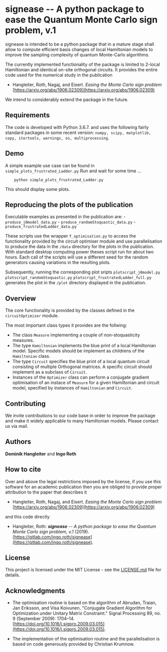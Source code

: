 # signease -- A python package to ease the Quantum Monte Carlo sign problem, v.1

signease is intended to be a python package that in a mature stage shall allow to compute efficient basis changes of local Hamiltonian models to improve the sampling complexity of quantum Monte-Carlo algorithms. 

The currently implemented functionality of the package is limited to 2-local Hamiltonian and identical on-site orthogonal circuits. It provides the entire 
code used for the numerical study in the publication 

* Hangleiter, Roth, Nagaj, and Eisert. *Easing the Monte Carlo sign problem*
	[https://arxiv.org/abs/1906.02309](https://arxiv.org/abs/1906.02309)


We intend to considerably extend the package in the future. 


## Requirements

The code is developed with Python 3.6.7. and uses the following fairly standard packages in some recent version: 
`numpy, scipy, matplotlib, copy, itertools, warnings, os, multiprocessing`.

## Demo 

A simple example use case can be found in `simple_plots_frustrated_Ladder.py`
Run and wait for some time ...
```
	python simple_plots_frustrated_Ladder.py
```
This should display some plots.

## Reproducing the plots of the publication 

Executable examples as presented in the publication are:
	- `produce_j0model_data.py`
	- `produce_randomStoquastic_data.py`
	- `produce_frustratedLadder_data.py`

These scripts use the wrapper
	`f_optimisation.py`
to access the functionality provided by the circuit optimiser module
and use parallelisation to produce the data in the `/data` directory 
for the plots in the publication. With standard desktop computing power 
theses script run for about two hours. Each call of the scripts will
use a different seed for the random generators causing variations in 
the resulting plots. 

Subsequently, running the corresponding plot sripts 
	`plotscript_j0model.py`
	`plotscript_randomStoquastic.py`
	`plotscript_frustratedLadder_full.py`
generates the plot in the `/plot` directory displayed in the publication. 

## Overview 
The core functionality is provided by the classes defined in the `circuitOptimizer` module. 

The most important class types it provides are the follwing:
* The class `Measure` implementing a couple of non-stoquasticity measures.
* The type `Hamiltonian` implements the blue print of a local Hamiltonian model. 
	Specific models should be implement as childrens of the `Hamiltonian` class. 
* The type `Circuit` specifies the blue print of a local quantum circuit consisting of multiple Orthogonal matrices.
	A specific circuit should implement as a subclass of `Circuit`.
* Instances of the `Optimizer` class can perform a conjugate gradient optimisation of 
	an instace of `Measure` for a given Hamiltonian and circuit model, specified by 
	instances of `Hamiltonian` and `Circuit`.




## Contributing

We invite contributions to our code base in order to improve the package and 
make it widely applicable to many Hamiltonian models. Please contact us
via mail. 


## Authors

**Dominik Hangleiter** and **Ingo Roth** 


## How to cite 

Over and above the legal restrictions imposed by the license, if you use this software for an academic publication then you are obliged to provide proper attribution to the paper that describes it 

* Hangleiter, Roth, Nagaj, and Eisert. *Easing the Monte Carlo sign problem*
	[https://arxiv.org/abs/1906.02309](https://arxiv.org/abs/1906.02309)

and this code directly 

* Hangleiter, Roth: ***signease** -- A python package to ease the Quantum Monte Carlo sign problem, v.1* (2019). [https://gitlab.com/ingo.roth/signease](https://gitlab.com/ingo.roth/signease).

## License

This project is licensed under the MIT License - see the [LICENSE.md](LICENSE.md) file for details.

## Acknowledgments

* The optimisation routine is based on the algorithm of 
	Abrudan, Traian, Jan Eriksson, and Visa Koivunen. 
	"Conjugate Gradient Algorithm for Optimization under Unitary Matrix Constraint." Signal Processing 89, no. 9 (September 2009): 1704–14. 
	[https://doi.org/10.1016/j.sigpro.2009.03.015](https://doi.org/10.1016/j.sigpro.2009.03.015).

* The implementation of the optimisation routine and the parallelisation is based on code generously provided by Christian Krumnow. 
